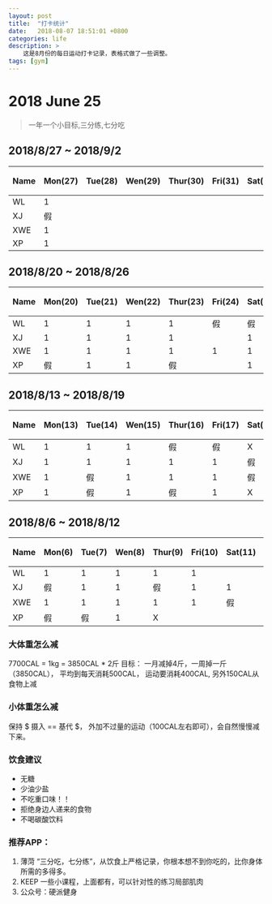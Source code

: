 ```yaml
---
layout: post
title:  "打卡统计"
date:   2018-08-07 18:51:01 +0800
categories: life
description: >
    这是8月份的每日运动打卡记录，表格式做了一些调整。 
tags: [gym] 
---
```


# 2018 June 25
> 一年一个小目标,三分练,七分吃
## 2018/8/27  ~  2018/9/2

| Name | Mon(27) | Tue(28)  | Wen(29) | Thur(30)| Fri(31) | Sat(1) | Sun(2) | 红包|
|:----|:----|:----|:----|:----|:-----| ----|:-----|:--- |
| WL  |1||||||||
| XJ  |假||||||||
| XWE |1||||||||
| XP  |1||||||||

## 2018/8/20  ~  2018/8/26

| Name | Mon(20) | Tue(21)  | Wen(22) | Thur(23)| Fri(24) | Sat(25) | Sun(26) | 红包|
|:----|:----|:----|:----|:----|:-----| ----|:-----|:--- |
| WL  |1|1|1|1|假|假|假|1|
| XJ  |1|1|1|1||1|1||
| XWE |1|1|1|1|1|1|||
| XP  |假|1|1|假||1|1|1|

## 2018/8/13  ~  2018/8/19

| Name | Mon(13) | Tue(14)  | Wen(15) | Thur(16)| Fri(17) | Sat(18) | Sun(19) | 红包|
|:----|:----|:----|:----|:----|:-----| ----|:-----|:--- |
| WL  |1|1|1|假|假|X|X|2|
| XJ  |1|1|1|1|1|假|1||
| XWE |1|假|1|1|1|假|1||
| XP  |1|假|1|假|1|X|X|2|

## 2018/8/6  ~  2018/8/12

| Name | Mon(6) | Tue(7)  | Wen(8) | Thur(9)| Fri(10) | Sat(11) | Sun(12) | 红包|
|:----|:----|:----|:----|:----|:-----| ----|:-----|:--- |
| WL  |1|1|1|1|1||1||
| XJ  |假|1|1|假|1|1|1||
| XWE |1|1|1|1|1|假|1||
| XP  |假|假|1|X|||1||


### 大体重怎么减
7700CAL = 1kg = 3850CAL * 2斤
目标： 一月减掉4斤，一周掉一斤（3850CAL），
平均到每天消耗500CAL， 运动要消耗400CAL,  另外150CAL从食物上减

### 小体重怎么减
保持  $ 摄入 ==  基代 $， 外加不过量的运动（100CAL左右即可），会自然慢慢减下来。

### 饮食建议
 - 无糖
 - 少油少盐
 - 不吃重口味！！
 - 拒绝身边人递来的食物
 - 不喝碳酸饮料

### 推荐APP：
1. 薄菏
   “三分吃，七分练”，从饮食上严格记录，你根本想不到你吃的，比你身体所需的多得多。
2. KEEP
   一些小课程，上面都有，可以针对性的练习局部肌肉
3. 公众号：硬派健身

